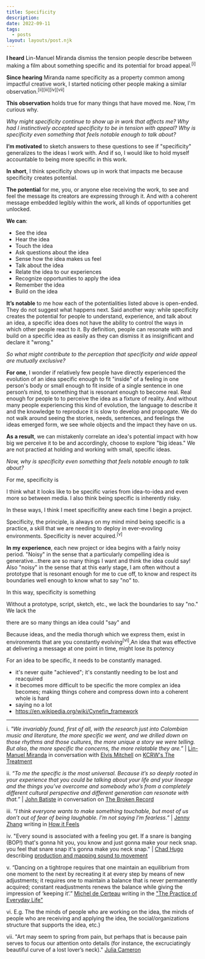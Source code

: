 ```yaml
---
title: Specificity
description: 
date: 2022-09-11
tags:
  - posts
layout: layouts/post.njk
---
```

**I heard** Lin-Manuel Miranda dismiss the tension people describe between making a film about something specific and its potential for broad appeal.<sup>[i]</sup>

**Since hearing** Miranda name specificity as a property common among impactful creative work, I started noticing other people making a similar observation.<sup>[ii][iii][iv][vii]</sup> 

**This observation** holds true for many things that have moved me. Now, I'm curious why. 

_Why might specificity continue to show up in work that affects me? Why had I instinctively accepted specificity to be in tension with appeal? Why is specificity even something that feels notable enough to talk about?_

**I’m motivated** to sketch answers to these questions to see if "specificity" generalizes to the ideas I work with. And if so, I would like to  hold myself accountable to being more specific in this work.

**In short**, I think specificity shows up in work that impacts me because specificity creates potential. 

**The potential** for me, you, or anyone else receiving the work, to see and feel the message its creators are expressing through it. And with a coherent message embedded legibly within the work, all kinds of opportunities get unlocked.

**We can**:
* See the idea 
* Hear the idea
* Touch the idea
* Ask questions about the idea
* Sense how the idea makes us feel
* Talk about the idea
* Relate the idea to our experiences
* Recognize opportunities to apply the idea
* Remember the idea
* Build on the idea

**It’s notable** to me how each of the potentialities listed above is open-ended. They do not suggest what happens next. Said another way: while specificity creates the potential for people to understand, experience, and talk about an idea, a specific idea does not have the ability to control the ways in which other people react to it. By definition, people can resonate with and build on a specific idea as easily as they can dismiss it as insignificant and declare it "wrong."

_So what might contribute to the perception that specificity and wide appeal are mutually exclusive?_

**For one**, I wonder if relatively few people have directly experienced the evolution of an idea specific enough to fit "inside" of a feeling in one person's body or small enough to fit inside of a single sentence in one person’s mind, to something that is resonant enough to become real. Real enough for people to to perceive the idea as a fixture of reality. And without many people experiencing this kind of evolution, the language to describe it and the knowledge to reproduce it is slow to develop and propogate. We do not walk around seeing the stories, needs, sentences, and feelings the ideas emerged form, we see whole objects and the impact they have on us. 

**As a result**, we can mistakenly correlate an idea's potential impact with how big we perceive it to be and accordingly, choose to explore "big ideas." We are not practied at holding and working with small, specific ideas.

_Now, why is specificity even something that feels notable enough to talk about?_

For me, specificity is 

I think what it looks like to be specific varies from idea-to-idea and even more so between media. I also think being specific is inherently risky. 

In these ways, I think I meet specificifity anew each time I begin a project. 

Specificity, the principle, is always on my mind mind being specific is a practice, a skill that we are needing to deploy in ever-evovling environments. Specificity is never acquired.<sup>[v]</sup> 

**In my experience**, each new project or idea begins with a fairly noisy period. "Noisy" in the sense that a particularly compelling idea is generative...there are so many things I want and think the idea could say! Also "noisy" in the sense that at this early stage, I am often without a prototype that is resonant enough for me to cue off, to know and respect its boundaries well enough to know what to say "no" to.

In this way, specificity is something 



Without a prototype, script, sketch, etc., we lack the boundaries to say "no." We lack the 

there are so many things an idea could "say" and 


Because ideas, and the media thorugh which we express them, exist in environments that are you constantly evolving<sup>[vi]</sup>,An idea that was effective at delivering a message at one point in time, might lose its potency 


For an idea to be specific, it needs to be constantly managed. 


- it's never quite "achieved"; it's constantly needing to be lost and reacquired
- it becomes more difficult to be specific the more complex an idea becomes; making things cohere and compress down into a coherent whole is hard
- saying no a lot
- https://en.wikipedia.org/wiki/Cynefin_framework


---
i. _"We invariably found, first of all, with the research just into Colombian music and literature, the more specific we went, and we drilled down on those rhythms and those cultures, the more unique a story we were telling. But also, the more specific the concerns, the more relatable they are.”_ | [Lin-Manuel Miranda](https://en.wikipedia.org/wiki/Lin-Manuel_Miranda) in conversation with [Elvis Mitchell](https://en.wikipedia.org/wiki/Elvis_Mitchell) on [KCRW's The Treatment](https://www.kcrw.com/culture/shows/the-treatment/lin-manuel-miranda-tick-tick-boom-and-encanto)

ii. _“To me the specific is the most universal. Because it’s so deeply rooted in your experience that you could be talking about your life and your lineage and the things you’ve overcome and somebody who’s from a completely different cultural perspective and different generation can resonate with that.”_ | [John Batiste]() in conversation on [The Broken Record](https://www.pushkin.fm/podcasts/broken-record/jon-batiste)

iii. _“I think everyone wants to make something touchable, but most of us don’t out of fear of being laughable. I’m not saying I’m fearless.”_ | [Jenny Zhang](https://en.wikipedia.org/wiki/Jenny_Zhang_(writer)) writing in [How it Feels](https://www.poetryfoundation.org/poetrymagazine/articles/70231/how-it-feels_)

iv. "Every sound is associated with a feeling you get. If a snare is banging (BOP!) that's gonna hit you, you know and just gonna make your neck snap. you feel that snare snap it's gonna make you neck snap." | [Chad Hugo](https://en.wikipedia.org/wiki/Chad_Hugo) describing [production and mapping sound to movement](https://youtube.com/clip/Ugkx474XBuef3gRBAoxfjgDldHAXyJVOpnnD)

v. “Dancing on a tightrope requires that one maintain an equilibrium from one moment to the next by recreating it at every step by means of new adjustments; it requires one to maintain a balance that is never permanently acquired; constant readjustments renews the balance while giving the impression of ‘keeping it’.” [Michel de Certeau](https://en.wikipedia.org/wiki/Michel_de_Certeau) writing in the ["The Practice of Everyday Life"](https://en.wikipedia.org/wiki/The_Practice_of_Everyday_Life)

vi. E.g. The the minds of people who are working on the idea, the minds of people who are receiving and applying the idea, the social/organizations structure that supports the idea,  etc.)

vii. "Art may seem to spring from pain, but perhaps that is because pain serves to focus our attention onto details (for instance, the excruciatingly beautiful curve of a lost lover’s neck)." [Julia Cameron](https://en.wikipedia.org/wiki/Julia_Cameron)